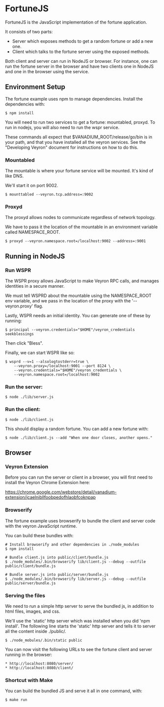 # FortuneJS
FortuneJS is the JavaScript implementation of the fortune application.

It consists of two parts:
* Server which exposes methods to get a random fortune or add a new one.
* Client which talks to the fortune server using the exposed methods.

Both client and server can run in NodeJS or browser.  For instance, one can run
the fortune server in the browser and have two clients one in NodeJS and one in
the browser using the service.

## Environment Setup

The fortune example uses npm to manage dependencies.  Install the dependencies with:

    $ npm install

You will need to run two services to get a fortune: mountabled, proxyd.  To run
in nodejs, you will also need to run the wspr service.

These commands all expect that $VANADIUM_ROOT/release/go/bin is in your path, and
that you have installed all the veyron services.  See the "Developing Veyron"
document for instructions on how to do this.

### Mountabled

The mountable is where your fortune service will be mounted. It's kind of like DNS.

We'll start it on port 9002.

    $ mounttabled --veyron.tcp.address=:9002

### Proxyd

The proxyd allows nodes to communicate regardless of network topology.

We have to pass it the location of the mountable in an environment variable
called NAMESPACE_ROOT.

    $ proxyd --veyron.namespace.root=/localhost:9002 --address=:9001

## Running in NodeJS

### Run WSPR

The WSPR proxy allows JavaScript to make Veyron RPC calls, and manages
identities in a secure manner.

We must tell WSPRD about the mountable using the NAMESPACE_ROOT env variable,
and we pass in the location of the proxy with the '--veyron.proxy' flag.

Lastly, WSPR needs an initial identity.  You can generate one of these by running:

    $ principal --veyron.credentials="$HOME"/veyron_credentials seekblessings

Then click "Bless".

Finally, we can start WSPR like so:

    $ wsprd --v=1 --alsologtostderr=true \
        --veyron.proxy=/localhost:9001 --port 8124 \
        --veyron.credentials="$HOME"/veyron_credentials \
        --veyron.namespace.root=/localhost:9002

### Run the server:

    $ node ./lib/server.js

### Run the client:

    $ node ./lib/client.js

This should display a random fortune.  You can add a new fortune with:

    $ node ./lib/client.js --add "When one door closes, another opens."


## Browser

### Veyron Extension

Before you can run the server or client in a browser, you will first need to
install the Veyron Chrome Extension here:

https://chrome.google.com/webstore/detail/vanadium-extension/jcaelnibllfoobpedofhlaobfcoknpap


### Browserify

The fortune example uses browserify to bundle the client and server code with
the veyron JavaScript runtime.

You can build these bundles with:

    # Install browserify and other dependencies in ./node_modules
    $ npm install

    # Bundle client.js into public/client/bundle.js
    $ ./node_modules/.bin/browserify lib/client.js --debug --outfile public/client/bundle.js

    # Bundle server.js into public/server/bundle.js
    $ ./node_modules/.bin/browserify lib/server.js --debug --outfile public/server/bundle.js

### Serving the files

We need to run a simple http server to serve the bundled js, in addition to
html files, images, and css.

We'll use the 'static' http server which was installed when you did 'npm
install'.  The following line starts the 'static' http server and tells it to
server all the content inside ./public/.

    $ ./node_mobules/.bin/static public

You can now visit the following URLs to see the fortune client and server running in the browser:

    * http://localhost:8080/server/
    * http://localhost:8080/client/

### Shortcut with Make

You can build the bundled JS and serve it all in one command, with:

    $ make run
